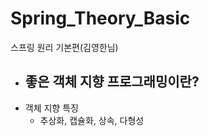 # Spring_Theory_Basic
스프링 원리 기본편(김영한님)
<br>
* <h2>좋은 객체 지향 프로그래밍이란?</h2>
 * 객체 지향 특징
   * 추상화, 캡슐화, 상속, 다형성
